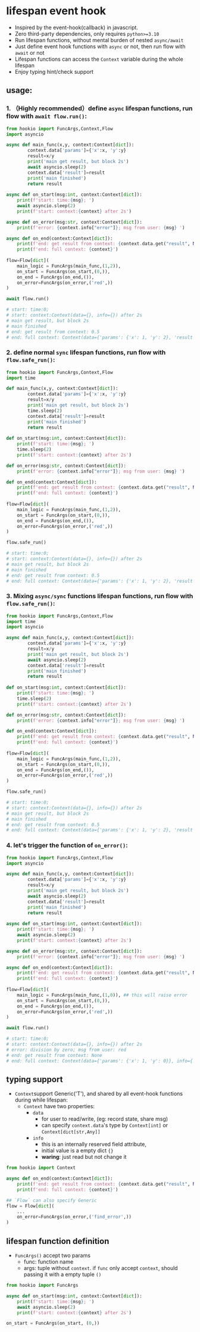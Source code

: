 # lifespan event hook

- Inspired by the event-hook(callback) in javascript.
- Zero third-party dependencies, only requires `python>=3.10`
- Run lifespan functions, without mental burden of nested `async/await`
- Just define event hook functions with `async` or not, then run flow with `await` or not
- Lifespan functions can access the `Context` variable during the whole lifespan
- Enjoy typing hint/check support

## usage:

### 1. （**Highly recommended**）define `async` lifespan functions, run flow with `await flow.run()`:

```python
from hookio import FuncArgs,Context,Flow
import asyncio

async def main_func(x,y, context:Context[dict]):
        context.data['params']={'x':x, 'y':y}
        result=x/y
        print('main get result, but block 2s')
        await asyncio.sleep(2)
        context.data['result']=result
        print('main finished')
        return result
    
async def on_start(msg:int, context:Context[dict]):
    print(f'start: time:{msg}; ')
    await asyncio.sleep(2)
    print(f'start: context:{context} after 2s')

async def on_error(msg:str, context:Context[dict]):
    print(f'error: {context.info["error"]}; msg from user: {msg} ')

async def on_end(context:Context[dict]):
    print(f'end: get result from context: {context.data.get("result", None)}')
    print(f'end: full context: {context}')
    
flow=Flow[dict](
    main_logic = FuncArgs(main_func,(1,2)),
    on_start = FuncArgs(on_start,(0,)),
    on_end = FuncArgs(on_end,()),
    on_error=FuncArgs(on_error,('red',))
)

await flow.run()

# start: time:0; 
# start: context:Context(data={}, info={}) after 2s
# main get result, but block 2s
# main finished
# end: get result from context: 0.5
# end: full context: Context(data={'params': {'x': 1, 'y': 2}, 'result': 0.5}, info={})
```

### 2. define normal `sync` lifespan functions, run flow with `flow.safe_run()`:

```python
from hookio import FuncArgs,Context,Flow
import time

def main_func(x,y, context:Context[dict]):
        context.data['params']={'x':x, 'y':y}
        result=x/y
        print('main get result, but block 2s')
        time.sleep(2)
        context.data['result']=result
        print('main finished')
        return result
    
def on_start(msg:int, context:Context[dict]):
    print(f'start: time:{msg}; ')
    time.sleep(2)
    print(f'start: context:{context} after 2s')

def on_error(msg:str, context:Context[dict]):
    print(f'error: {context.info["error"]}; msg from user: {msg} ')

def on_end(context:Context[dict]):
    print(f'end: get result from context: {context.data.get("result", None)}')
    print(f'end: full context: {context}')
    
flow=Flow[dict](
    main_logic = FuncArgs(main_func,(1,2)),
    on_start = FuncArgs(on_start,(0,)),
    on_end = FuncArgs(on_end,()),
    on_error=FuncArgs(on_error,('red',))
)

flow.safe_run()

# start: time:0; 
# start: context:Context(data={}, info={}) after 2s
# main get result, but block 2s
# main finished
# end: get result from context: 0.5
# end: full context: Context(data={'params': {'x': 1, 'y': 2}, 'result': 0.5}, info={})
```

### 3. Mixing `async/sync` functions lifespan functions, run flow with `flow.safe_run()`:
```python
from hookio import FuncArgs,Context,Flow
import time
import asyncio

async def main_func(x,y, context:Context[dict]):
        context.data['params']={'x':x, 'y':y}
        result=x/y
        print('main get result, but block 2s')
        await asyncio.sleep(2)
        context.data['result']=result
        print('main finished')
        return result
    
def on_start(msg:int, context:Context[dict]):
    print(f'start: time:{msg}; ')
    time.sleep(2)
    print(f'start: context:{context} after 2s')

def on_error(msg:str, context:Context[dict]):
    print(f'error: {context.info["error"]}; msg from user: {msg} ')

def on_end(context:Context[dict]):
    print(f'end: get result from context: {context.data.get("result", None)}')
    print(f'end: full context: {context}')
    
flow=Flow[dict](
    main_logic = FuncArgs(main_func,(1,2)),
    on_start = FuncArgs(on_start,(0,)),
    on_end = FuncArgs(on_end,()),
    on_error=FuncArgs(on_error,('red',))
)

flow.safe_run()

# start: time:0; 
# start: context:Context(data={}, info={}) after 2s
# main get result, but block 2s
# main finished
# end: get result from context: 0.5
# end: full context: Context(data={'params': {'x': 1, 'y': 2}, 'result': 0.5}, info={})
```

### 4. let's trigger the function of `on_error()`:
```python
from hookio import FuncArgs,Context,Flow
import asyncio

async def main_func(x,y, context:Context[dict]):
        context.data['params']={'x':x, 'y':y}
        result=x/y
        print('main get result, but block 2s')
        await asyncio.sleep(2)
        context.data['result']=result
        print('main finished')
        return result
    
async def on_start(msg:int, context:Context[dict]):
    print(f'start: time:{msg}; ')
    await asyncio.sleep(2)
    print(f'start: context:{context} after 2s')

async def on_error(msg:str, context:Context[dict]):
    print(f'error: {context.info["error"]}; msg from user: {msg} ')

async def on_end(context:Context[dict]):
    print(f'end: get result from context: {context.data.get("result", None)}')
    print(f'end: full context: {context}')
    
flow=Flow[dict](
    main_logic = FuncArgs(main_func,(1,0)), ## this will raise error
    on_start = FuncArgs(on_start,(0,)),
    on_end = FuncArgs(on_end,()),
    on_error=FuncArgs(on_error,('red',))
)

await flow.run()

# start: time:0; 
# start: context:Context(data={}, info={}) after 2s
# error: division by zero; msg from user: red 
# end: get result from context: None
# end: full context: Context(data={'params': {'x': 1, 'y': 0}}, info={'error': ZeroDivisionError('division by zero')})
```
## typing support

- `Context`support Generic('T'), and shared by all event-hook functions during while lifespan:
    - `Context` have two properties: 
        - `data`
            - for user to read/write, (eg: record state, share msg)
            - can specify `context.data`'s type by `Context[int]` or `Context[dict[str,Any]]`
        - `info`
            - this is an internally reserved field attribute, 
            - initial value is a empty dict `{}`
            - **waring**: just read but not change it

```python
from hookio import Context

async def on_end(context:Context[dict]):
    print(f'end: get result from context: {context.data.get("result", None)}')
    print(f'end: full context: {context}')

## `Flow` can also specify Generic
flow = Flow[dict](
    ...
    on_error=FuncArgs(on_error,('find_error',))
)
```

## lifespan function definition

- `FuncArgs()` accept two params
    - func: function name
    - args: tuple without `context`. if `func` only accept `context`, should passing it with a empty tuple `()`

```python
from hookio import FuncArgs

async def on_start(msg:int, context:Context[dict]):
    print(f'start: time:{msg}; ')
    await asyncio.sleep(2)
    print(f'start: context:{context} after 2s')

on_start = FuncArgs(on_start, (0,))
```

